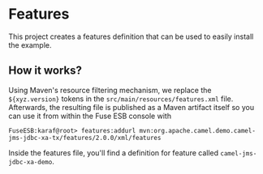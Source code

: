 # Features
This project creates a features definition that can be used to easily install the example.

## How it works?
Using Maven's resource filtering mechanism, we replace the `${xyz.version}` tokens in the `src/main/resources/features.xml` file.
Afterwards, the resulting file is published as a Maven artifact itself so you can use it from within the Fuse ESB console with

    FuseESB:karaf@root> features:addurl mvn:org.apache.camel.demo.camel-jms-jdbc-xa-tx/features/2.0.0/xml/features

Inside the features file, you'll find a definition for feature called `camel-jms-jdbc-xa-demo`.
